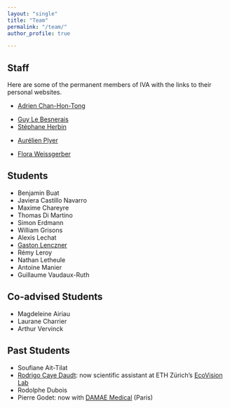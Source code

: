 ```yaml
---
layout: "single"
title: "Team"
permalink: "/team/"
author_profile: true

---
```


## Staff

Here are some of the permanent members of IVA with the links to their personal websites.

<!---
* Alexandre Alakian
* Anne Beaupère
* Anthelme Bernard-Brunel
* Frédéric Champagnat
-->

* [Adrien Chan-Hon-Tong](https://www.onera.fr/fr/staff/adrien-chan-hon-tong)

<!---
* Philippe Cornic
* Alexandre Eudes
* Pierre Fournier
-->

* [Guy Le Besnerais](https://guylebesnerais.github.io/)
* [Stéphane Herbin](https://stepherbin.github.io/)

<!---
* Elise Koeniguer
* Alain Michel
* Julien Moras
-->

* [Aurélien Plyer](https://github.com/aplyer)

<!---
* Martial Sanfourche
* Patrick Secchi
* Pauline Trouvé-Peloux
-->

* [Flora Weissgerber](https://flora.weissgerber.fr/)


## Students

* Benjamin Buat
* Javiera Castillo Navarro
* Maxime Chareyre
* Thomas Di Martino
* Simon Erdmann
* William Grisons 
* Alexis Lechat
* [Gaston Lenczner](https://gaslen.github.io/)
* Rémy Leroy
* Nathan Letheule
* Antoine Manier
* Guillaume Vaudaux-Ruth


## Co-advised Students

* Magdeleine Airiau
* Laurane Charrier
* Arthur Vervinck


## Past Students

* Soufiane Ait-Tilat
* [Rodrigo Caye Daudt](https://rcdaudt.github.io/): now scientific assistant at ETH Zürich’s [EcoVision Lab](https://prs.igp.ethz.ch/ecovision.html)
* Rodolphe Dubois
* Pierre Godet: now with [DAMAE Medical](https://damae-medical.com/) (Paris)
